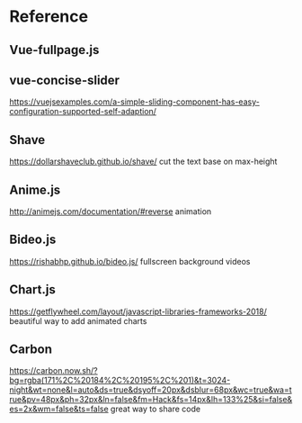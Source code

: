 # Reference

## Vue-fullpage.js

## vue-concise-slider
https://vuejsexamples.com/a-simple-sliding-component-has-easy-configuration-supported-self-adaption/

## Shave
https://dollarshaveclub.github.io/shave/
cut the text base on max-height

## Anime.js
http://animejs.com/documentation/#reverse
animation

## Bideo.js
https://rishabhp.github.io/bideo.js/
fullscreen background videos

## Chart.js
https://getflywheel.com/layout/javascript-libraries-frameworks-2018/
beautiful way to add animated charts

## Carbon
https://carbon.now.sh/?bg=rgba(171%2C%20184%2C%20195%2C%201)&t=3024-night&wt=none&l=auto&ds=true&dsyoff=20px&dsblur=68px&wc=true&wa=true&pv=48px&ph=32px&ln=false&fm=Hack&fs=14px&lh=133%25&si=false&es=2x&wm=false&ts=false
great way to share code
